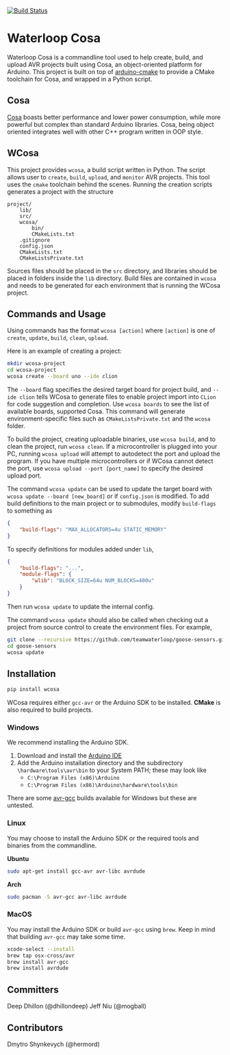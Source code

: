 [![Build Status](https://travis-ci.org/waterloop/wcosa.svg?branch=master)](https://travis-ci.org/waterloop/wcosa)

# Waterloop Cosa

Waterloop Cosa is a commandline tool used to help create, build, and upload AVR projects built using Cosa, an object-oriented platform for Arduino. This project is built on top of 
[arduino-cmake](https://github.com/arduino-cmake/arduino-cmake) to provide a CMake toolchain for Cosa,
and wrapped in a Python script.

## Cosa

[Cosa](https://github.com/mikaelpatel/Cosa) boasts better performance and lower power consumption, while more powerful but complex than standard Arduino libraries. Cosa, being object oriented integrates well with other C++ program written in OOP style.

## WCosa

This project provides `wcosa`, a build script written in Python. The script allows user to `create`, 
`build`, `upload`, and `monitor` AVR projects. This tool uses the `cmake` toolchain behind the scenes.
Running the creation scripts generates a project with the structure

```
project/
    lib/
    src/
    wcosa/
        bin/
        CMakeLists.txt
    .gitignore
    config.json
    CMakeLists.txt
    CMakeListsPrivate.txt
```

Sources files should be placed in the `src` directory, and libraries should be placed in folders inside
the `lib` directory. Build files are contained in `wcosa` and needs to be generated for each environment
that is running the WCosa project.

## Commands and Usage
Using commands has the format `wcosa [action]` where `[action]` is one of `create`, `update`, `build`, `clean`, `upload`.

Here is an example of creating a project:
```bash
mkdir wcosa-project
cd wcosa-project
wcosa create --board uno --ide clion
```
The `--board` flag specifies the desired target board for project build, and `--ide clion` tells WCosa to generate files to enable 
project import into `CLion` for code suggestion and completion. Use `wcosa boards` to see the list of available boards, supported Cosa.
This command will generate environment-specific files such as `CMakeListsPrivate.txt` and the `wcosa` folder.

To build the project, creating uploadable binaries, use `wcosa build`, and to clean the project, run `wcosa clean`. If a microcontroller
is plugged into your PC, running `wcosa upload` will attempt to autodetect the port and upload the program.
If you have multiple microcontrollers or if WCosa cannot detect the port, use `wcosa upload --port [port_name]` to specify
the desired upload port.

The command `wcosa update` can be used to update the target board with `wcosa update --board [new_board]` or if `config.json` is 
modified. To add build definitions to the main project or to submodules, modify `build-flags` to something as
```json
{
    "build-flags": "MAX_ALLOCATORS=4u STATIC_MEMORY"
}
```

To specify definitions for modules added under `lib`, 
```json
{
    "build-flags": "...",
    "module-flags": {
        "wlib": "BLOCK_SIZE=64u NUM_BLOCKS=400u"
    }
}
```
Then run `wcosa update` to update the internal config.

The command `wcosa update` should also be called when checking out a project from source control to create the environment
files. For example,
```bash
git clone --recursive https://github.com/teamwaterloop/goose-sensors.git
cd goose-sensors
wcosa update
```

## Installation
```bash
pip install wcosa
```

WCosa requires either `gcc-avr` or the Arduino SDK to be installed. __CMake__ is also required to build projects.

### Windows
We recommend installing the Arduino SDK.
1. Download and install the [Arduino IDE](https://www.arduino.cc/en/Main/Software)
2. Add the Arduino installation directory and the subdirectory `\hardware\tools\avr\bin`
to your System PATH; these may look like
    * `C:\Program Files (x86)\Arduino`
    * `C:\Program Files (x86)\Arduino\hardware\tools\bin`

There are some [avr-gcc](http://blog.zakkemble.co.uk/avr-gcc-builds/) builds available for Windows
but these are untested.

### Linux
You may choose to install the Arduino SDK or the required tools and binaries
from the commandline.

**Ubuntu**

```bash
sudo apt-get install gcc-avr avr-libc avrdude
```

**Arch**

```bash
sudo pacman -S avr-gcc avr-libc avrdude
```

### MacOS
You may install the Arduino SDK or build `avr-gcc` using `brew`. Keep in mind that
building `avr-gcc` may take some time.

```bash
xcode-select --install
brew tap osx-cross/avr
brew install avr-gcc
brew install avrdude
```

## Committers
Deep Dhillon (@dhillondeep)
Jeff Niu (@mogball)

## Contributors
Dmytro Shynkevych (@hermord)

